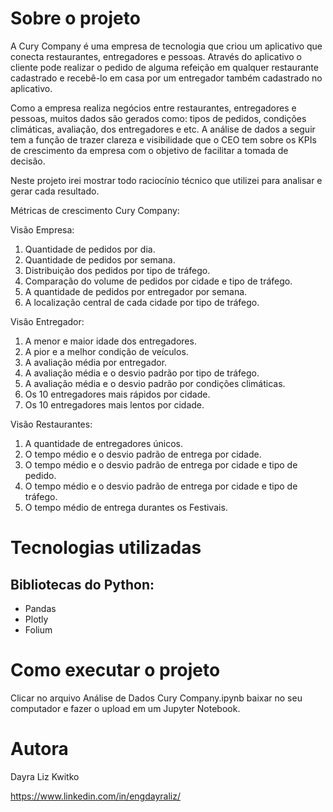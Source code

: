 # Sobre o projeto

A Cury Company é uma empresa de tecnologia que criou um aplicativo que conecta restaurantes, entregadores e pessoas. Através do aplicativo o cliente pode realizar o pedido de alguma refeição em qualquer restaurante cadastrado e recebê-lo em casa por um entregador também cadastrado no aplicativo.

Como a empresa realiza negócios entre restaurantes, entregadores e pessoas, muitos dados são gerados como: tipos de pedidos, condições climáticas, avaliação, dos entregadores e etc. A análise de dados a seguir tem a função de trazer clareza e visibilidade que o CEO tem sobre os KPIs de crescimento da empresa com o objetivo de facilitar a tomada de decisão.

Neste projeto irei mostrar todo raciocínio técnico que utilizei para analisar e gerar cada resultado.

Métricas de crescimento Cury Company:

Visão Empresa:
1. Quantidade de pedidos por dia.
2. Quantidade de pedidos por semana.
3. Distribuição dos pedidos por tipo de tráfego.
4. Comparação do volume de pedidos por cidade e tipo de tráfego.
5. A quantidade de pedidos por entregador por semana.
6. A localização central de cada cidade por tipo de tráfego.

Visâo Entregador:

1. A menor e maior idade dos entregadores.
2. A pior e a melhor condição de veículos.
3. A avaliação média por entregador.
4. A avaliação média e o desvio padrão por tipo de tráfego.
5. A avaliação média e o desvio padrão por condições climáticas.
6. Os 10 entregadores mais rápidos por cidade.
7. Os 10 entregadores mais lentos por cidade.

Visão Restaurantes:

1. A quantidade de entregadores únicos.
2. O tempo médio e o desvio padrão de entrega por cidade.
3. O tempo médio e o desvio padrão de entrega por cidade e tipo de pedido.
4. O tempo médio e o desvio padrão de entrega por cidade e tipo de tráfego.
5. O tempo médio de entrega durantes os Festivais.

# Tecnologias utilizadas
## Bibliotecas do Python:
- Pandas
- Plotly
- Folium

# Como executar o projeto
Clicar no arquivo Análise de Dados Cury Company.ipynb baixar no seu computador e fazer o upload em um Jupyter Notebook.

# Autora

Dayra Liz Kwitko

https://www.linkedin.com/in/engdayraliz/

